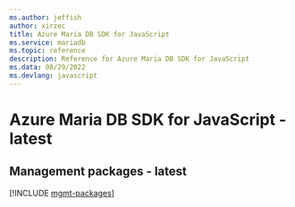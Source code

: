 ```yaml
---
ms.author: jeffish
author: xirzec
title: Azure Maria DB SDK for JavaScript
ms.service: mariadb
ms.topic: reference
description: Reference for Azure Maria DB SDK for JavaScript
ms.data: 08/29/2022
ms.devlang: javascript
---
```

# Azure Maria DB SDK for JavaScript - latest

## Management packages - latest
[!INCLUDE [mgmt-packages](maria-db-mgmt-index.md)]